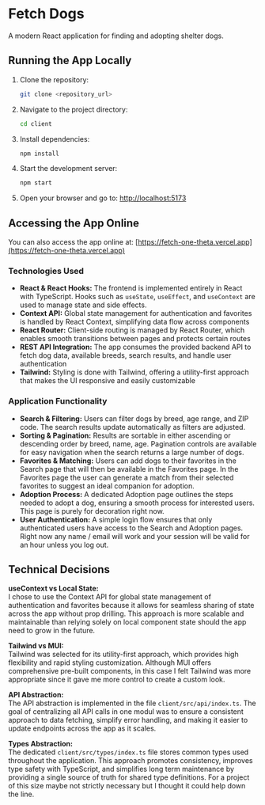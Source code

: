 # Fetch Dogs

A modern React application for finding and adopting shelter dogs.

## Running the App Locally

1. Clone the repository:
   ```bash
   git clone <repository_url>
   ```
2. Navigate to the project directory:
   ```bash
   cd client
   ```
3. Install dependencies:
   ```bash
   npm install
   ```
4. Start the development server:
   ```bash
   npm start
   ```
5. Open your browser and go to: [http://localhost:5173](http://localhost:5173)

## Accessing the App Online

You can also access the app online at:
[https://fetch-one-theta.vercel.app](https://fetch-one-theta.vercel.app)

### Technologies Used

- **React & React Hooks:** The frontend is implemented entirely in React with TypeScript. Hooks such as `useState`, `useEffect`, and `useContext` are used to manage state and side effects.
- **Context API:** Global state management for authentication and favorites is handled by React Context, simplifying data flow across components
- **React Router:** Client-side routing is managed by React Router, which enables smooth transitions between pages and protects certain routes
- **REST API Integration:** The app consumes the provided backend API to fetch dog data, available breeds, search results, and handle user authentication
- **Tailwind:** Styling is done with Tailwind, offering a utility-first approach that makes the UI responsive and easily customizable

### Application Functionality

- **Search & Filtering:** Users can filter dogs by breed, age range, and ZIP code. The search results update automatically as filters are adjusted.
- **Sorting & Pagination:** Results are sortable in either ascending or descending order by breed, name, age. Pagination controls are available for easy navigation when the search returns a large number of dogs.
- **Favorites & Matching:** Users can add dogs to their favorites in the Search page that will then be available in the Favorites page. In the Favorites page the user can generate a match from their selected favorites to suggest an ideal companion for adoption.
- **Adoption Process:** A dedicated Adoption page outlines the steps needed to adopt a dog, ensuring a smooth process for interested users. This page is purely for decoration right now.
- **User Authentication:** A simple login flow ensures that only authenticated users have access to the Search and Adoption pages. Right now any name / email will work and your session will be valid for an hour unless you log out.

## Technical Decisions

**useContext vs Local State:**  
I chose to use the Context API for global state management of authentication and favorites because it allows for seamless sharing of state across the app without prop drilling. This approach is more scalable and maintainable than relying solely on local component state should the app need to grow in the future.

**Tailwind vs MUI:**  
Tailwind was selected for its utility-first approach, which provides high flexibility and rapid styling customization. Although MUI offers comprehensive pre-built components, in this case I felt Tailwind was more appropriate since it gave me more control to create a custom look.

**API Abstraction:**  
The API abstraction is implemented in the file `client/src/api/index.ts`. The goal of centralizing all API calls in one modul was to ensure a consistent approach to data fetching, simplify error handling, and making it easier to update endpoints across the app as it scales.

**Types Abstraction:**  
The dedicated `client/src/types/index.ts` file stores common types used throughout the application. This approach promotes consistency, improves type safety with TypeScript, and simplifies long term maintenance by providing a single source of truth for shared type definitions. For a project of this size maybe not strictly necessary but I thought it could help down the line.
